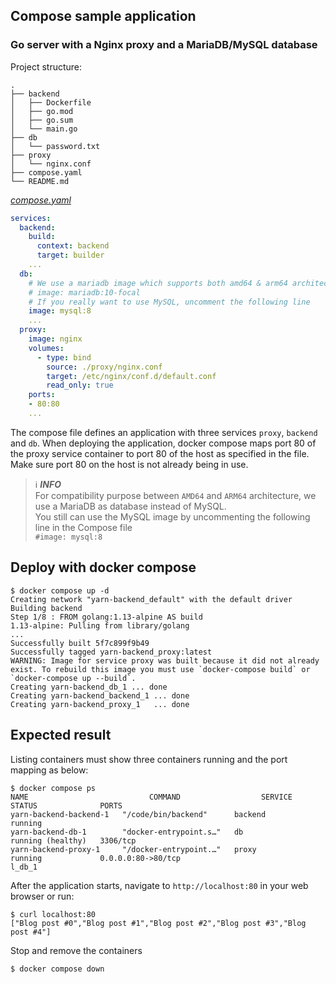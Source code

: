 ## Compose sample application
### Go server with a Nginx proxy and a MariaDB/MySQL database

Project structure:
```
.
├── backend
│   ├── Dockerfile
│   ├── go.mod
│   ├── go.sum
│   └── main.go
├── db
│   └── password.txt
├── proxy
│   └── nginx.conf
├── compose.yaml
└── README.md
```

[_compose.yaml_](compose.yaml)
```yaml
services:
  backend:
    build:
      context: backend
      target: builder
    ...
  db:
    # We use a mariadb image which supports both amd64 & arm64 architecture
    # image: mariadb:10-focal
    # If you really want to use MySQL, uncomment the following line
    image: mysql:8
    ...
  proxy:
    image: nginx
    volumes:
      - type: bind
        source: ./proxy/nginx.conf
        target: /etc/nginx/conf.d/default.conf
        read_only: true
    ports:
    - 80:80
    ...
```
The compose file defines an application with three services `proxy`, `backend` and `db`.
When deploying the application, docker compose maps port 80 of the proxy service container to port 80 of the host as specified in the file.
Make sure port 80 on the host is not already being in use.

> ℹ️ **_INFO_**  
> For compatibility purpose between `AMD64` and `ARM64` architecture, we use a MariaDB as database instead of MySQL.  
> You still can use the MySQL image by uncommenting the following line in the Compose file   
> `#image: mysql:8`

## Deploy with docker compose

```shell
$ docker compose up -d
Creating network "yarn-backend_default" with the default driver
Building backend
Step 1/8 : FROM golang:1.13-alpine AS build
1.13-alpine: Pulling from library/golang
...
Successfully built 5f7c899f9b49
Successfully tagged yarn-backend_proxy:latest
WARNING: Image for service proxy was built because it did not already exist. To rebuild this image you must use `docker-compose build` or `docker-compose up --build`.
Creating yarn-backend_db_1 ... done
Creating yarn-backend_backend_1 ... done
Creating yarn-backend_proxy_1   ... done
```

## Expected result

Listing containers must show three containers running and the port mapping as below:
```shell
$ docker compose ps
NAME                           COMMAND                  SERVICE             STATUS              PORTS
yarn-backend-backend-1   "/code/bin/backend"      backend             running
yarn-backend-db-1        "docker-entrypoint.s…"   db                  running (healthy)   3306/tcp
yarn-backend-proxy-1     "/docker-entrypoint.…"   proxy               running             0.0.0.0:80->80/tcp
l_db_1
```

After the application starts, navigate to `http://localhost:80` in your web browser or run:
```shell
$ curl localhost:80
["Blog post #0","Blog post #1","Blog post #2","Blog post #3","Blog post #4"]
```

Stop and remove the containers
```shell
$ docker compose down
```
